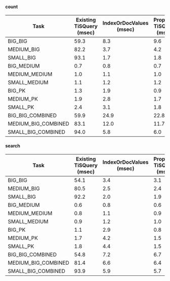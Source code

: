

#### count
| Task                | Existing TiSQuery (msec) | IndexOrDocValues (msec) | Proposed TiSQuery (msec) |
|---------------------|--------------------------|-------------------------|--------------------------|
| BIG_BIG             | 59.3                     | 8.3                     | 9.6                      |
| MEDIUM_BIG          | 82.2                     | 3.7                     | 4.2                      |
| SMALL_BIG           | 93.1                     | 1.7                     | 1.8                      |
| BIG_MEDIUM          | 0.7                      | 0.8                     | 0.7                      |
| MEDIUM_MEDIUM       | 1.0                      | 1.1                     | 1.0                      |
| SMALL_MEDIUM        | 1.1                      | 1.2                     | 1.2                      |
| BIG_PK              | 1.3                      | 1.9                     | 0.9                      |
| MEDIUM_PK           | 1.9                      | 2.8                     | 1.7                      |
| SMALL_PK            | 2.4                      | 3.1                     | 1.8                      |
| BIG_BIG_COMBINED    | 59.9                     | 24.9                    | 22.8                     |
| MEDIUM_BIG_COMBINED | 83.1                     | 12.0                    | 11.7                     |
| SMALL_BIG_COMBINED  | 94.0                     | 5.8                     | 6.0                      |


#### search
| Task                | Existing TiSQuery (msec) | IndexOrDocValues (msec) | Proposed TiSQuery (msec) |
|---------------------|--------------------------|-------------------------|--------------------------|
| BIG_BIG             | 54.1                     | 3.4                     | 3.1                      |
| MEDIUM_BIG          | 80.5                     | 2.5                     | 2.4                      |
| SMALL_BIG           | 92.2                     | 2.0                     | 1.9                      |
| BIG_MEDIUM          | 0.6                      | 0.8                     | 0.6                      |
| MEDIUM_MEDIUM       | 0.8                      | 1.1                     | 0.9                      |
| SMALL_MEDIUM        | 0.9                      | 1.2                     | 1.0                      |
| BIG_PK              | 1.1                      | 2.9                     | 0.8                      |
| MEDIUM_PK           | 1.7                      | 4.2                     | 1.5                      |
| SMALL_PK            | 1.8                      | 4.4                     | 1.5                      |
| BIG_BIG_COMBINED    | 54.8                     | 7.2                     | 6.7                      |
| MEDIUM_BIG_COMBINED | 81.4                     | 6.6                     | 6.4                      |
| SMALL_BIG_COMBINED  | 93.9                     | 5.9                     | 5.7                      |

